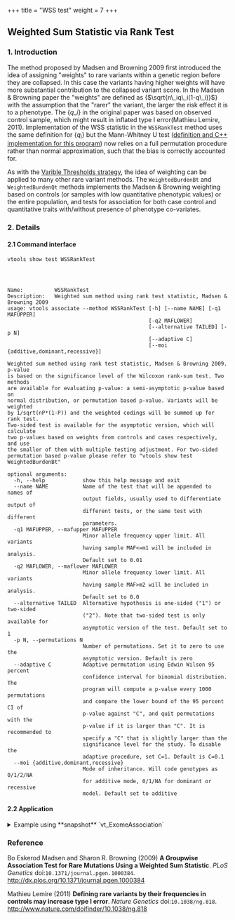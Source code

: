 
+++
title = "WSS test"
weight = 7
+++



## Weighted Sum Statistic via Rank Test 



### 1. Introduction

The method proposed by Madsen and Browning 2009 first introduced the idea of assigning "weights" to rare variants within a genetic region before they are collapsed. In this case the variants having higher weights will have more substantial contribution to the collapsed variant score. In the Madsen & Browning paper the "weights" are defined as {$\sqrt{n\_iq\_i(1-q\_i)}$} with the assumption that the "rarer" the variant, the larger the risk effect it is to a phenotype. The {$q\_i$} in the original paper was based on observed control sample, which might result in inflated type I error(Mathieu Lemire, 2011). Implementation of the WSS statistic in the `WSSRankTest` method uses the same definition for {$q_i$} but the Mann-Whitney U test ([definition and C++ implementation for this program][1]) now relies on a full permutation procedure rather than normal approximation, such that the bias is correctly accounted for. 

As with the [Varible Thresholds strategy][2], the idea of weighting can be applied to many other rare variant methods. The `WeightedBurdenBt` and `WeightedBurdenQt` methods implements the Madsen & Browning weighting based on controls (or samples with low quantitative phenotypic values) or the entire population, and tests for association for both case control and quantitative traits with/without presence of phenotype co-variates. 



### 2. Details

#### 2.1 Command interface

    vtools show test WSSRankTest
    



    Name:          WSSRankTest
    Description:   Weighted sum method using rank test statistic, Madsen & Browning 2009
    usage: vtools associate --method WSSRankTest [-h] [--name NAME] [-q1 MAFUPPER]
                                                 [-q2 MAFLOWER]
                                                 [--alternative TAILED] [-p N]
                                                 [--adaptive C]
                                                 [--moi {additive,dominant,recessive}]
    
    Weighted sum method using rank test statistic, Madsen & Browning 2009. p-value
    is based on the significance level of the Wilcoxon rank-sum test. Two methods
    are available for evaluating p-value: a semi-asymptotic p-value based on
    normal distribution, or permutation based p-value. Variants will be weighted
    by 1/sqrt(nP*(1-P)) and the weighted codings will be summed up for rank test.
    Two-sided test is available for the asymptotic version, which will calculate
    two p-values based on weights from controls and cases respectively, and use
    the smaller of them with multiple testing adjustment. For two-sided
    permutation based p-value please refer to "vtools show test WeightedBurdenBt"
    
    optional arguments:
      -h, --help            show this help message and exit
      --name NAME           Name of the test that will be appended to names of
                            output fields, usually used to differentiate output of
                            different tests, or the same test with different
                            parameters.
      -q1 MAFUPPER, --mafupper MAFUPPER
                            Minor allele frequency upper limit. All variants
                            having sample MAF<=m1 will be included in analysis.
                            Default set to 0.01
      -q2 MAFLOWER, --maflower MAFLOWER
                            Minor allele frequency lower limit. All variants
                            having sample MAF>m2 will be included in analysis.
                            Default set to 0.0
      --alternative TAILED  Alternative hypothesis is one-sided ("1") or two-sided
                            ("2"). Note that two-sided test is only available for
                            asymptotic version of the test. Default set to 1
      -p N, --permutations N
                            Number of permutations. Set it to zero to use the
                            asymptotic version. Default is zero
      --adaptive C          Adaptive permutation using Edwin Wilson 95 percent
                            confidence interval for binomial distribution. The
                            program will compute a p-value every 1000 permutations
                            and compare the lower bound of the 95 percent CI of
                            p-value against "C", and quit permutations with the
                            p-value if it is larger than "C". It is recommended to
                            specify a "C" that is slightly larger than the
                            significance level for the study. To disable the
                            adaptive procedure, set C=1. Default is C=0.1
      --moi {additive,dominant,recessive}
                            Mode of inheritance. Will code genotypes as 0/1/2/NA
                            for additive mode, 0/1/NA for dominant or recessive
                            model. Default set to additive
    



#### 2.2 Application

<details><summary> Example using **snapshot** `vt_ExomeAssociation`</summary> 



    % vtools associate rare status -m "WSSRankTest --name wss -p 5000" --group_by name2 --to_db w\
    ss -j8 > wss.txt
    



    INFO: 3180 samples are found
    INFO: 2632 groups are found
    INFO: Starting 8 processes to load genotypes
    Loading genotypes: 100% [=========================================] 3,180 33.7/s in 00:01:34
    Testing for association: 100% [================================================] 2,632/591 10.7/s in 00:04:06
    INFO: Association tests on 2632 groups have completed. 591 failed.
    INFO: Using annotation DB wss in project test.
    INFO: Annotation database used to record results of association tests. Created on Wed, 30 Jan 2013 16:18:43
    



    % vtools show fields | grep wss
    



    wss.name2                    name2
    wss.sample_size_wss          sample size
    wss.num_variants_wss         number of variants in each group (adjusted for specified MAF
    wss.total_mac_wss            total minor allele counts in a group (adjusted for MOI)
    wss.statistic_wss            test statistic.
    wss.pvalue_wss               p-value
    wss.std_error_wss            Empirical estimate of the standard deviation of statistic
    wss.num_permutations_wss     number of permutations at which p-value is evaluated
    



    % head wss.txt
    

    name2	sample_size_wss	num_variants_wss	total_mac_wss	statistic_wss	pvalue_wss	std_error_wss	num_permutations_wss
    AADACL4	3180	5	138	34206	0.911089	11215.6	1000
    ABCD3	3180	3	42	12967	0.63037	6602.73	1000
    ABCG5	3180	6	87	37794	0.248751	8912.03	1000
    AAMP	3180	3	35	16160	0.290709	5777.64	1000
    ABCB10	3180	6	122	56091	0.145854	10409.2	1000
    ABHD1	3180	5	29	9825	0.605395	5363.56	1000
    ABCB6	3180	7	151	49949	0.608392	11831.6	1000
    ABL2	3180	4	41	16097	0.438561	6499.52	1000
    ACADM	3180	4	103	19070	0.967033	9782.51	1000
    

</details>

### Reference

Bo Eskerod Madsen and Sharon R. Browning (2009) **A Groupwise Association Test for Rare Mutations Using a Weighted Sum Statistic**. *PLoS Genetics* doi:`10.1371/journal.pgen.1000384`. <http://dx.plos.org/10.1371/journal.pgen.1000384>

Mathieu Lemire (2011) **Defining rare variants by their frequencies in controls may increase type I error**. *Nature Genetics* doi:`10.1038/ng.818`. <http://www.nature.com/doifinder/10.1038/ng.818>


 [1]: http://www.alglib.net/hypothesistesting/mannwhitneyu.php
 [2]: /vat-docs/applications/association/single_gene/vt-test/